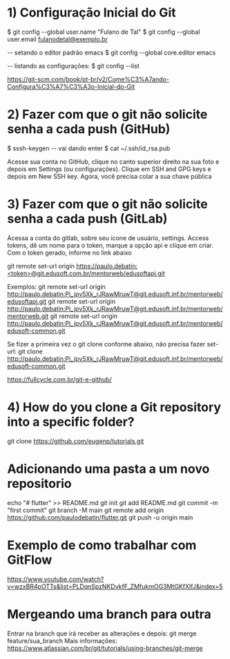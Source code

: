 # 1) Configuração Inicial do Git
$ git config --global user.name "Fulano de Tal"
$ git config --global user.email fulanodetal@exemplo.br

-- setando o editor padrão emacs
$ git config --global core.editor emacs 

-- listando as configurações:
$ git config --list

https://git-scm.com/book/pt-br/v2/Come%C3%A7ando-Configura%C3%A7%C3%A3o-Inicial-do-Git


# 2)  Fazer com que o git não solicite senha a cada push (GitHub)
$ sssh-keygen -- vai dando enter
$ cat ~/.ssh/id_rsa.pub

Acesse sua conta no GitHub, clique no canto superior direito na sua foto e depois em Settings (ou configurações).
Clique em SSH and GPG keys e depois em New SSH key.
Agora, você precisa colar a sua chave pública

# 3) Fazer com que o git não solicite senha a cada push (GitLab)
Acessa a conta do gitlab, sobre seu ícone de usuário, settings. Access tokens, dê um nome para o token, marque a opção api e clique em criar.
Com o token gerado, informe no link abaixo 

git remote set-url origin https://paulo.debatin:<token>@git.edusoft.com.br/mentorweb/edusoftapi.git

Exemplos:
git remote set-url origin http://paulo.debatin:Pi_jpv5Xk_rJRawMruwT@git.edusoft.inf.br/mentorweb/edusoftapi.git
git remote set-url origin http://paulo.debatin:Pi_jpv5Xk_rJRawMruwT@git.edusoft.inf.br/mentorweb/mentorweb.git
git remote set-url origin http://paulo.debatin:Pi_jpv5Xk_rJRawMruwT@git.edusoft.inf.br/mentorweb/edusoft-common.git

Se fizer a primeira vez o git clone conforme abaixo, não precisa fazer set-url:
git clone http://paulo.debatin:Pi_jpv5Xk_rJRawMruwT@git.edusoft.inf.br/mentorweb/edusoft-common.git

https://fullcycle.com.br/git-e-github/

# 4) How do you clone a Git repository into a specific folder?
git clone https://github.com/eugenp/tutorials.git  <nome da pasta>

# Adicionando uma pasta a um novo repositorio
echo "# flutter" >> README.md
git init
git add README.md
git commit -m "first commit"
git branch -M main
git remote add origin https://github.com/paulodebatin/flutter.git
git push -u origin main

# Exemplo de como trabalhar com GitFlow
https://www.youtube.com/watch?v=wzxBR4pOTTs&list=PLDqnSpzNKDvkfF_ZMfukmOG3MtGKfXlfJ&index=5

# Mergeando uma branch para outra
Entrar na branch que irá receber as alterações e depois:
git merge feature/sua_branch
Mais informações: https://www.atlassian.com/br/git/tutorials/using-branches/git-merge
